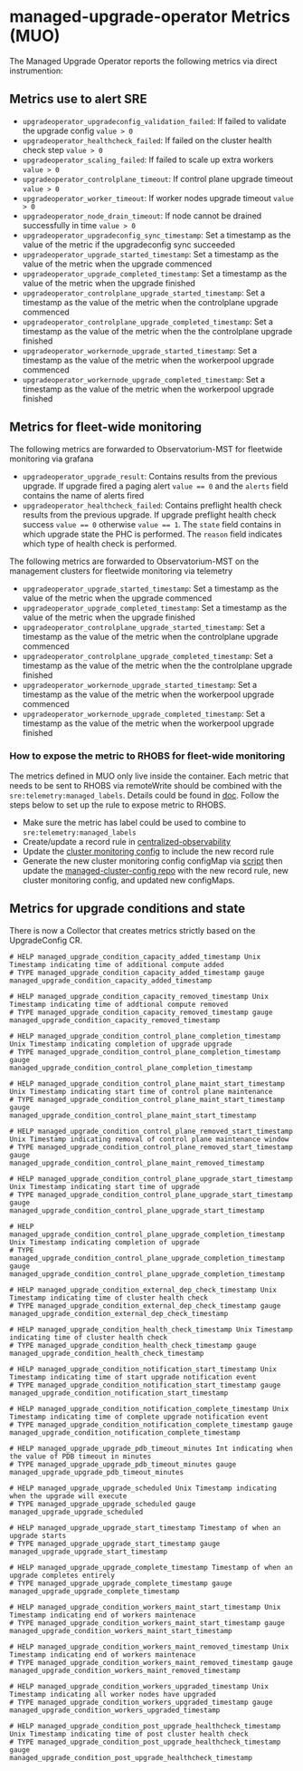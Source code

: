 # managed-upgrade-operator Metrics (MUO)

The Managed Upgrade Operator reports the following metrics via direct instrumention:

## Metrics use to alert SRE

- `upgradeoperator_upgradeconfig_validation_failed`: If failed to validate the upgrade config `value > 0`
- `upgradeoperator_healthcheck_failed`: If failed on the cluster health check step `value > 0`
- `upgradeoperator_scaling_failed`: If failed to scale up extra workers `value > 0`
- `upgradeoperator_controlplane_timeout`: If control plane upgrade timeout `value > 0`
- `upgradeoperator_worker_timeout`: If worker nodes upgrade timeout `value > 0`
- `upgradeoperator_node_drain_timeout`: If node cannot be drained successfully in time `value > 0`
- `upgradeoperator_upgradeconfig_sync_timestamp`: Set a timestamp as the value of the metric if the upgradeconfig sync succeeded
- `upgradeoperator_upgrade_started_timestamp`: Set a timestamp as the value of the metric when the upgrade commenced
- `upgradeoperator_upgrade_completed_timestamp`: Set a timestamp as the value of the metric when the upgrade finished
- `upgradeoperator_controlplane_upgrade_started_timestamp`: Set a timestamp as the value of the metric when the controlplane upgrade commenced
- `upgradeoperator_controlplane_upgrade_completed_timestamp`: Set a timestamp as the value of the metric when the the controlplane upgrade finished
- `upgradeoperator_workernode_upgrade_started_timestamp`: Set a timestamp as the value of the metric when the workerpool upgrade commenced
- `upgradeoperator_workernode_upgrade_completed_timestamp`: Set a timestamp as the value of the metric when the workerpool upgrade finished

## Metrics for fleet-wide monitoring

The following metrics are forwarded to Observatorium-MST for fleetwide monitoring via grafana

- `upgradeoperator_upgrade_result`: Contains results from the previous upgrade. If upgrade fired a paging alert `value == 0` and the `alerts` field contains the name of alerts fired
- `upgradeoperator_healthcheck_failed`: Contains preflight health check results from the previous upgrade. If upgrade preflight health check success `value == 0` otherwise `value == 1`. The `state` field contains in which upgrade state the PHC is performed. The `reason` field indicates which type of health check is performed.

The following metrics are forwarded to Observatorium-MST on the management clusters for fleetwide monitoring via telemetry
- `upgradeoperator_upgrade_started_timestamp`: Set a timestamp as the value of the metric when the upgrade commenced
- `upgradeoperator_upgrade_completed_timestamp`: Set a timestamp as the value of the metric when the upgrade finished
- `upgradeoperator_controlplane_upgrade_started_timestamp`: Set a timestamp as the value of the metric when the controlplane upgrade commenced
- `upgradeoperator_controlplane_upgrade_completed_timestamp`: Set a timestamp as the value of the metric when the the controlplane upgrade finished
- `upgradeoperator_workernode_upgrade_started_timestamp`: Set a timestamp as the value of the metric when the workerpool upgrade commenced
- `upgradeoperator_workernode_upgrade_completed_timestamp`: Set a timestamp as the value of the metric when the workerpool upgrade finished

### How to expose the metric to RHOBS for fleet-wide monitoring

The metrics defined in MUO only live inside the container. Each metric that needs to be sent to RHOBS via remoteWrite should be combined with the `sre:telemetry:managed_labels`. Details could be found in [doc](https://github.com/openshift/managed-cluster-config/blob/master/deploy/sre-prometheus/centralized-observability/README.md). Follow the steps below to set up the rule to expose metric to RHOBS.

- Make sure the metric has label could be used to combine to `sre:telemetry:managed_labels`
- Create/update a record rule in [centralized-observability](https://github.com/openshift/managed-cluster-config/blob/master/deploy/sre-prometheus/centralized-observability)
- Update the [cluster monitoring config](https://github.com/openshift/managed-cluster-config/blob/master/resources/cluster-monitoring-config/config.yaml) to include the new record rule
- Generate the new cluster monitoring config configMap via [script](https://github.com/openshift/managed-cluster-config/blob/master/scripts/generate-cmo-config.py) then update the [managed-cluster-config repo](https://github.com/openshift/managed-cluster-config) with the new record rule, new cluster monitoring config, and updated new configMaps.


## Metrics for upgrade conditions and state

There is now a Collector that creates metrics strictly based on the UpgradeConfig CR. 

```
# HELP managed_upgrade_condition_capacity_added_timestamp Unix Timestamp indicating time of additional compute added
# TYPE managed_upgrade_condition_capacity_added_timestamp gauge
managed_upgrade_condition_capacity_added_timestamp

# HELP managed_upgrade_condition_capacity_removed_timestamp Unix Timestamp indicating time of addtional compute removed
# TYPE managed_upgrade_condition_capacity_removed_timestamp gauge
managed_upgrade_condition_capacity_removed_timestamp

# HELP managed_upgrade_condition_control_plane_completion_timestamp Unix Timestamp indicating completion of upgrade upgrade
# TYPE managed_upgrade_condition_control_plane_completion_timestamp gauge
managed_upgrade_condition_control_plane_completion_timestamp

# HELP managed_upgrade_condition_control_plane_maint_start_timestamp Unix Timestamp indicating start time of control plane maintenance
# TYPE managed_upgrade_condition_control_plane_maint_start_timestamp gauge
managed_upgrade_condition_control_plane_maint_start_timestamp

# HELP managed_upgrade_condition_control_plane_removed_start_timestamp Unix Timestamp indicating removal of control plane maintenance window
# TYPE managed_upgrade_condition_control_plane_removed_start_timestamp gauge
managed_upgrade_condition_control_plane_maint_removed_timestamp

# HELP managed_upgrade_condition_control_plane_upgrade_start_timestamp Unix Timestamp indicating start time of upgrade
# TYPE managed_upgrade_condition_control_plane_upgrade_start_timestamp gauge
managed_upgrade_condition_control_plane_upgrade_start_timestamp

# HELP managed_upgrade_condition_control_plane_upgrade_completion_timestamp Unix Timestamp indicating completion of upgrade
# TYPE managed_upgrade_condition_control_plane_upgrade_completion_timestamp gauge
managed_upgrade_condition_control_plane_upgrade_completion_timestamp

# HELP managed_upgrade_condition_external_dep_check_timestamp Unix Timestamp indicating time of cluster health check
# TYPE managed_upgrade_condition_external_dep_check_timestamp gauge
managed_upgrade_condition_external_dep_check_timestamp

# HELP managed_upgrade_condition_health_check_timestamp Unix Timestamp indicating time of cluster health check
# TYPE managed_upgrade_condition_health_check_timestamp gauge
managed_upgrade_condition_health_check_timestamp

# HELP managed_upgrade_condition_notification_start_timestamp Unix Timestamp indicating time of start upgrade notification event
# TYPE managed_upgrade_condition_notification_start_timestamp gauge
managed_upgrade_condition_notification_start_timestamp

# HELP managed_upgrade_condition_notification_complete_timestamp Unix Timestamp indicating time of complete upgrade notification event
# TYPE managed_upgrade_condition_notification_complete_timestamp gauge
managed_upgrade_condition_notification_complete_timestamp

# HELP managed_upgrade_upgrade_pdb_timeout_minutes Int indicating when the value of PDB timeout in minutes
# TYPE managed_upgrade_upgrade_pdb_timeout_minutes gauge
managed_upgrade_upgrade_pdb_timeout_minutes

# HELP managed_upgrade_upgrade_scheduled Unix Timestamp indicating when the upgrade will execute
# TYPE managed_upgrade_upgrade_scheduled gauge
managed_upgrade_upgrade_scheduled

# HELP managed_upgrade_upgrade_start_timestamp Timestamp of when an upgrade starts
# TYPE managed_upgrade_upgrade_start_timestamp gauge
managed_upgrade_upgrade_start_timestamp

# HELP managed_upgrade_upgrade_complete_timestamp Timestamp of when an upgrade completes entirely
# TYPE managed_upgrade_upgrade_complete_timestamp gauge
managed_upgrade_upgrade_complete_timestamp

# HELP managed_upgrade_condition_workers_maint_start_timestamp Unix Timestamp indicating end of workers maintenace
# TYPE managed_upgrade_condition_workers_maint_start_timestamp gauge
managed_upgrade_condition_workers_maint_start_timestamp

# HELP managed_upgrade_condition_workers_maint_removed_timestamp Unix Timestamp indicating end of workers maintenace
# TYPE managed_upgrade_condition_workers_maint_removed_timestamp gauge
managed_upgrade_condition_workers_maint_removed_timestamp

# HELP managed_upgrade_condition_workers_upgraded_timestamp Unix Timestamp indicating all worker nodes have upgraded
# TYPE managed_upgrade_condition_workers_upgraded_timestamp gauge
managed_upgrade_condition_workers_upgraded_timestamp

# HELP managed_upgrade_condition_post_upgrade_healthcheck_timestamp Unix Timestamp indicating time of post cluster health check
# TYPE managed_upgrade_condition_post_upgrade_healthcheck_timestamp gauge
managed_upgrade_condition_post_upgrade_healthcheck_timestamp

```
